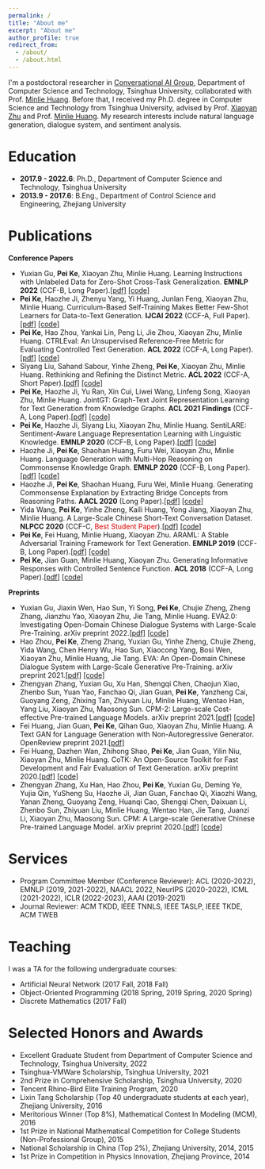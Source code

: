 ```yaml
---
permalink: /
title: "About me"
excerpt: "About me"
author_profile: true
redirect_from: 
  - /about/
  - /about.html
---
```


I'm a postdoctoral researcher in [Conversational AI Group](http://coai.cs.tsinghua.edu.cn/), Department of Computer Science and Technology, Tsinghua University, collaborated with Prof. [Minlie Huang](http://coai.cs.tsinghua.edu.cn/hml). Before that, I received my Ph.D. degree in Computer Science and Technology from Tsinghua University, advised by Prof. [Xiaoyan Zhu](https://www.cs.tsinghua.edu.cn/csen/info/1161/4011.htm) and Prof. [Minlie Huang](http://coai.cs.tsinghua.edu.cn/hml). My research interests include natural language generation, dialogue system, and sentiment analysis.



Education
======
- **2017.9 - 2022.6**:  Ph.D., Department of Computer Science and Technology, Tsinghua University
- **2013.9 - 2017.6**: B.Eng., Department of Control Science and Engineering, Zhejiang University

  

Publications
======
**Conference Papers**

- Yuxian Gu, **Pei Ke**, Xiaoyan Zhu, Minlie Huang. Learning Instructions with Unlabeled Data for Zero-Shot Cross-Task Generalization. **EMNLP 2022** (CCF-B, Long Paper).[[pdf]](https://arxiv.org/abs/2210.09175) [[code]](https://github.com/thu-coai/UDIT)
- **Pei Ke**, Haozhe Ji, Zhenyu Yang, Yi Huang, Junlan Feng, Xiaoyan Zhu, Minlie Huang. Curriculum-Based Self-Training Makes Better Few-Shot Learners for Data-to-Text Generation. **IJCAI 2022** (CCF-A, Full Paper).[[pdf]](https://www.ijcai.org/proceedings/2022/0580) [[code]](https://github.com/kepei1106/CBST)
- **Pei Ke**, Hao Zhou, Yankai Lin, Peng Li, Jie Zhou, Xiaoyan Zhu, Minlie Huang. CTRLEval: An Unsupervised Reference-Free Metric for Evaluating Controlled Text Generation. **ACL 2022** (CCF-A, Long Paper).[[pdf]](https://aclanthology.org/2022.acl-long.164/) [[code]](https://github.com/thu-coai/CTRLEval)
- Siyang Liu, Sahand Sabour, Yinhe Zheng, **Pei Ke**, Xiaoyan Zhu, Minlie Huang. Rethinking and Refining the Distinct Metric. **ACL 2022** (CCF-A, Short Paper).[[pdf]](https://aclanthology.org/2022.acl-short.86/) [[code]](https://github.com/lsy641/Expectation-Adjusted-Distinct)
- **Pei Ke**, Haozhe Ji, Yu Ran, Xin Cui, Liwei Wang, Linfeng Song, Xiaoyan Zhu, Minlie Huang. JointGT: Graph-Text Joint Representation Learning for Text Generation from Knowledge Graphs. **ACL 2021 Findings** (CCF-A, Long Paper).[[pdf]](https://aclanthology.org/2021.findings-acl.223/) [[code]](https://github.com/thu-coai/JointGT)
- **Pei Ke**, Haozhe Ji, Siyang Liu, Xiaoyan Zhu, Minlie Huang. SentiLARE: Sentiment-Aware Language Representation Learning with Linguistic Knowledge. **EMNLP 2020** (CCF-B, Long Paper).[[pdf]](https://www.aclweb.org/anthology/2020.emnlp-main.567/) [[code]](https://github.com/thu-coai/SentiLARE)
- Haozhe Ji, **Pei Ke**, Shaohan Huang, Furu Wei, Xiaoyan Zhu, Minlie Huang. Language Generation with Multi-Hop Reasoning on Commonsense Knowledge Graph. **EMNLP 2020** (CCF-B, Long Paper).[[pdf]](https://www.aclweb.org/anthology/2020.emnlp-main.54/) [[code]](https://github.com/cdjhz/multigen)
- Haozhe Ji, **Pei Ke**, Shaohan Huang, Furu Wei, Minlie Huang. Generating Commonsense Explanation by Extracting Bridge Concepts from Reasoning Paths. **AACL 2020** (Long Paper).[[pdf]](https://www.aclweb.org/anthology/2020.aacl-main.28/) [[code]](https://github.com/cdjhz/CommExpGen)
- Yida Wang, **Pei Ke**, Yinhe Zheng, Kaili Huang, Yong Jiang, Xiaoyan Zhu, Minlie Huang. A Large-Scale Chinese Short-Text Conversation Dataset. **NLPCC 2020** (CCF-C, <font color="#dd0000">Best Student Paper</font>).[[pdf]](https://arxiv.org/abs/2008.03946) [[code]](https://github.com/thu-coai/CDial-GPT)
- **Pei Ke**, Fei Huang, Minlie Huang, Xiaoyan Zhu. ARAML: A Stable Adversarial Training Framework for Text Generation. **EMNLP 2019** (CCF-B, Long Paper).[[pdf]](https://www.aclweb.org/anthology/D19-1436/) [[code]](https://github.com/kepei1106/ARAML)
- **Pei Ke**, Jian Guan, Minlie Huang, Xiaoyan Zhu. Generating Informative Responses with Controlled Sentence Function. **ACL 2018** (CCF-A, Long Paper).[[pdf]](https://www.aclweb.org/anthology/P18-1139/) [[code]](https://github.com/kepei1106/SentenceFunction)

**Preprints**

- Yuxian Gu, Jiaxin Wen, Hao Sun, Yi Song, **Pei Ke**, Chujie Zheng, Zheng Zhang, Jianzhu Yao, Xiaoyan Zhu, Jie Tang, Minlie Huang. EVA2.0: Investigating Open-Domain Chinese Dialogue Systems with Large-Scale Pre-Training. arXiv preprint 2022.[[pdf]](https://arxiv.org/abs/2203.09313) [[code]](https://github.com/thu-coai/EVA)
- Hao Zhou, **Pei Ke**, Zheng Zhang, Yuxian Gu, Yinhe Zheng, Chujie Zheng, Yida Wang, Chen Henry Wu, Hao Sun, Xiaocong Yang, Bosi Wen, Xiaoyan Zhu, Minlie Huang, Jie Tang. EVA: An Open-Domain Chinese Dialogue System with Large-Scale Generative Pre-Training. arXiv preprint 2021.[[pdf]](https://arxiv.org/abs/2108.01547) [[code]](https://github.com/thu-coai/EVA)
- Zhengyan Zhang, Yuxian Gu, Xu Han, Shengqi Chen, Chaojun Xiao, Zhenbo Sun, Yuan Yao, Fanchao Qi, Jian Guan, **Pei Ke**, Yanzheng Cai, Guoyang Zeng, Zhixing Tan, Zhiyuan Liu, Minlie Huang, Wentao Han, Yang Liu, Xiaoyan Zhu, Maosong Sun. CPM-2: Large-scale Cost-effective Pre-trained Language Models. arXiv preprint 2021.[[pdf]](https://arxiv.org/abs/2106.10715) [[code]](https://github.com/TsinghuaAI/CPM)
- Fei Huang, Jian Guan, **Pei Ke**, Qihan Guo, Xiaoyan Zhu, Minlie Huang. A Text GAN for Language Generation with Non-Autoregressive Generator. OpenReview preprint 2021.[[pdf]](https://openreview.net/forum?id=wOI9hqkvu_)
- Fei Huang, Dazhen Wan, Zhihong Shao, **Pei Ke**, Jian Guan, Yilin Niu, Xiaoyan Zhu, Minlie Huang. CoTK: An Open-Source Toolkit for Fast Development and Fair Evaluation of Text Generation. arXiv preprint 2020.[[pdf]](https://arxiv.org/abs/2002.00583) [[code]](https://github.com/thu-coai/cotk)
- Zhengyan Zhang, Xu Han, Hao Zhou, **Pei Ke**, Yuxian Gu, Deming Ye, Yujia Qin, YuSheng Su, Haozhe Ji, Jian Guan, Fanchao Qi, Xiaozhi Wang, Yanan Zheng, Guoyang Zeng, Huanqi Cao, Shengqi Chen, Daixuan Li, Zhenbo Sun, Zhiyuan Liu, Minlie Huang, Wentao Han, Jie Tang, Juanzi Li, Xiaoyan Zhu, Maosong Sun. CPM: A Large-scale Generative Chinese Pre-trained Language Model. arXiv preprint 2020.[[pdf]](https://arxiv.org/abs/2012.00413) [[code]](https://github.com/TsinghuaAI/CPM)



Services
======
- Program Committee Member (Conference Reviewer): ACL (2020-2022), EMNLP (2019, 2021-2022), NAACL 2022, NeurIPS (2020-2022), ICML (2021-2022), ICLR (2022-2023), AAAI (2019-2021)
- Journal Reviewer: ACM TKDD, IEEE TNNLS, IEEE TASLP, IEEE TKDE, ACM TWEB

  

Teaching
======

I was a TA for the following undergraduate courses:
- Artificial Neural Network (2017 Fall, 2018 Fall)
- Object-Oriented Programming (2018 Spring, 2019 Spring, 2020 Spring)
- Discrete Mathematics (2017 Fall)

  

Selected Honors and Awards
======

- Excellent Graduate Student from Department of Computer Science and Technology, Tsinghua University, 2022
- Tsinghua-VMWare Scholarship, Tsinghua University, 2021
- 2nd Prize in Comprehensive Scholarship, Tsinghua University, 2020
- Tencent Rhino-Bird Elite Training Program, 2020
- Lixin Tang Scholarship (Top 40 undergraduate students at each year), Zhejiang University, 2016
- Meritorious Winner (Top 8%), Mathematical Contest In Modeling (MCM), 2016
- 1st Prize in National Mathematical Competition for College Students (Non-Professional Group), 2015
- National Scholarship in China (Top 2%), Zhejiang University, 2014, 2015
- 1st Prize in Competition in Physics Innovation, Zhejiang Province, 2014

